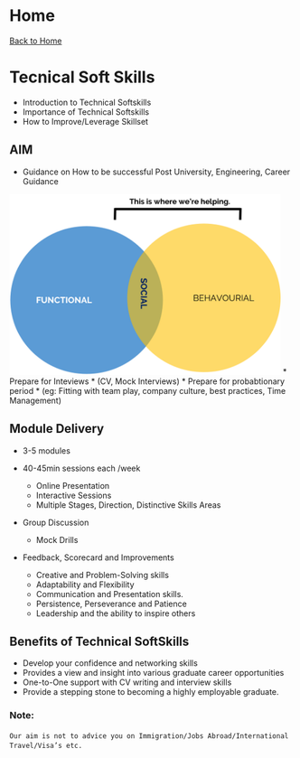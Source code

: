 # Home
[Back to Home](https://apitprogram.github.io/itprogram)

# Tecnical Soft Skills
* Introduction to Technical Softskills
* Importance of Technical Softskills
* How to Improve/Leverage Skillset

## AIM
* Guidance on How to be successful Post University, Engineering, Career Guidance
<img src=pic1.png width=480 height=320 alt="">
* Prepare for Inteviews
    * (CV, Mock Interviews)
* Prepare for probabtionary period
    * (eg: Fitting with team play, company culture, best practices, Time Management)

## Module Delivery
* 3-5 modules
* 40-45min sessions each /week
   * Online Presentation
   * Interactive Sessions
   * Multiple Stages, Direction, Distinctive Skills Areas

* Group Discussion
   * Mock Drills

* Feedback, Scorecard and Improvements
   * Creative and Problem-Solving skills
   * Adaptability and Flexibility
   * Communication and Presentation skills.
   * Persistence, Perseverance and Patience
   * Leadership and the ability to inspire others
  
## Benefits of Technical SoftSkills
   * Develop your confidence and networking skills
   * Provides a view and insight into various graduate career opportunities
   * One-to-One support with CV writing and interview skills
   * Provide a stepping stone to becoming a highly employable graduate.

### Note:
`Our aim is not to advice you on Immigration/Jobs Abroad/International Travel/Visa’s etc.`

